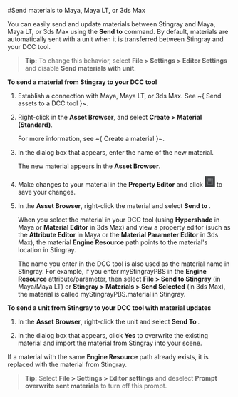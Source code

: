 #Send materials to Maya, Maya LT, or 3ds Max

You can easily send and update materials between Stingray and Maya, Maya LT, or 3ds Max using the **Send to** command.
By default, materials are automatically sent with a unit when it is transferred between Stingray and your DCC tool.

> **Tip:** To change this behavior, select **File > Settings > Editor Settings** and disable **Send materials with unit**.

**To send a material from Stingray to your DCC tool**

1. Establish a connection with Maya, Maya LT, or 3ds Max. See ~{ Send assets to a DCC tool }~.

2. Right-click in the **Asset Browser**, and select **Create > Material (Standard)**.

    For more information, see ~{ Create a material }~.

2. In the dialog box that appears, enter the name of the new material.

	The new material appears in the **Asset Browser**.

3. Make changes to your material in the **Property Editor** and click ![](../../images/icon_save.png) to save your changes.

4. In the **Asset Browser**, right-click the material and select **Send to <your DCC tool>**.

   When you select the material in your DCC tool (using **Hypershade** in Maya or **Material Editor** in 3ds Max) and view a property editor (such as the **Attribute Editor** in Maya or the **Material Parameter Editor** in 3ds Max), the material **Engine Resource** path points to the material's location in Stingray.

   The name you enter in the DCC tool is also used as the material name in Stingray. For example, if you enter myStingrayPBS in the **Engine Resource** attribute/parameter, then select **File > Send to Stingray** (in Maya/Maya LT) or **Stingray > Materials > Send Selected** (in 3ds Max), the material is called myStingrayPBS.material in Stingray.

**To send a unit from Stingray to your DCC tool with material updates**

1. In the **Asset Browser**, right-click the unit and select **Send To <your DCC tool>**.

2. In the dialog box that appears, click **Yes** to overwrite the existing material and import the material from Stingray into your scene.

  If a material with the same **Engine Resource** path already exists, it is replaced with the material from Stingray.

> **Tip:** Select **File > Settings > Editor settings** and deselect **Prompt overwrite sent materials** to turn off this prompt.

